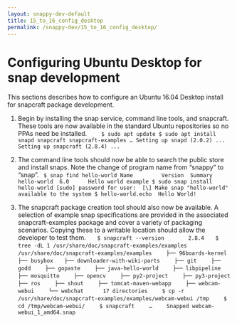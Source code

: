 ```yaml
---
layout: snappy-dev-default
title: 15_to_16_config_desktop
permalink: /snappy-dev/15_to_16_config_desktop/
---
```

# Configuring Ubuntu Desktop for snap development

This sections describes how to configure an Ubuntu 16.04 Desktop install for snapcraft package development. 

1. Begin by installing the snap service, command line tools, and snapcraft. These tools are now available in the standard Ubuntu repositories so no PPAs need be installed.
`   
$ sudo apt update
    $ sudo apt install snapd snapcraft snapcraft-examples
    …
    Setting up snapd (2.0.2) ...
    Setting up snapcraft (2.8.4) ...`

2. The command line tools should now be able to search the public store and install snaps. Note the change of program name from “snappy” to “snap”.
`
    $ snap find hello-world
    Name         Version  Summary
    hello-world  6.0      Hello world example
    $ sudo snap install hello-world
    [sudo] password for user: 
    [\] Make snap "hello-world" available to the system
    $ hello-world.echo 
    Hello World!`

3. The snapcraft package creation tool should also now be available. A selection of example snap specifications are provided in the associated snapcraft-examples package and cover a variety of packaging scenarios. Copying these to a writable location should allow the developer to test them.
`    $ snapcraft --version    `
`    2.8.4`
`    $ tree -dL 1 /usr/share/doc/snapcraft-examples/examples `
`    /usr/share/doc/snapcraft-examples/examples  `
`    ├── 96boards-kernel `
`    ├── busybox `
`    ├── downloader-with-wiki-parts `
`    ├── git`
`    ├── godd`
`    ├── gopaste`
`    ├── java-hello-world`
`    ├── libpipeline`
`    ├── mosquitto`
`    ├── opencv`
`    ├── py2-project`
`    ├── py3-project`
`    ├── ros`
`    ├── shout`
`    ├── tomcat-maven-webapp`
`    ├── webcam-webui`
`    └── webchat`
` `
`    17 directories`
`    $ cp -r /usr/share/doc/snapcraft-examples/examples/webcam-webui /tmp`
`    $ cd /tmp/webcam-webui/`
`    $ snapcraft`
`    …`
`    Snapped webcam-webui_1_amd64.snap`

